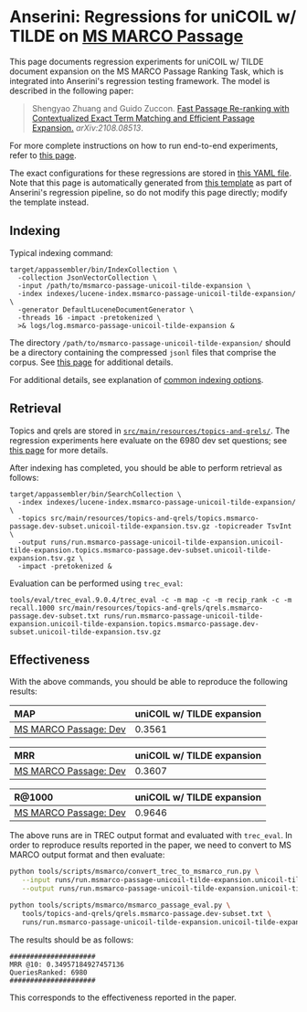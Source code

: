 # Anserini: Regressions for uniCOIL w/ TILDE on [MS MARCO Passage](https://github.com/microsoft/MSMARCO-Passage-Ranking)

This page documents regression experiments for uniCOIL w/ TILDE document expansion on the MS MARCO Passage Ranking Task, which is integrated into Anserini's regression testing framework.
The model is described in the following paper:

> Shengyao Zhuang and Guido Zuccon. [Fast Passage Re-ranking with Contextualized Exact Term Matching and Efficient Passage Expansion.](https://arxiv.org/pdf/2108.08513) _arXiv:2108.08513_.

For more complete instructions on how to run end-to-end experiments, refer to [this page](experiments-msmarco-passage-unicoil-tilde-expansion.md).

The exact configurations for these regressions are stored in [this YAML file](../src/main/resources/regression/msmarco-passage-unicoil-tilde-expansion.yaml).
Note that this page is automatically generated from [this template](../src/main/resources/docgen/templates/msmarco-passage-unicoil-tilde-expansion.template) as part of Anserini's regression pipeline, so do not modify this page directly; modify the template instead.

## Indexing

Typical indexing command:

```
target/appassembler/bin/IndexCollection \
  -collection JsonVectorCollection \
  -input /path/to/msmarco-passage-unicoil-tilde-expansion \
  -index indexes/lucene-index.msmarco-passage-unicoil-tilde-expansion/ \
  -generator DefaultLuceneDocumentGenerator \
  -threads 16 -impact -pretokenized \
  >& logs/log.msmarco-passage-unicoil-tilde-expansion &
```

The directory `/path/to/msmarco-passage-unicoil-tilde-expansion/` should be a directory containing the compressed `jsonl` files that comprise the corpus.
See [this page](experiments-msmarco-passage-unicoil-tilde-expansion.md) for additional details.

For additional details, see explanation of [common indexing options](common-indexing-options.md).

## Retrieval

Topics and qrels are stored in [`src/main/resources/topics-and-qrels/`](../src/main/resources/topics-and-qrels/).
The regression experiments here evaluate on the 6980 dev set questions; see [this page](experiments-msmarco-passage.md) for more details.

After indexing has completed, you should be able to perform retrieval as follows:

```
target/appassembler/bin/SearchCollection \
  -index indexes/lucene-index.msmarco-passage-unicoil-tilde-expansion/ \
  -topics src/main/resources/topics-and-qrels/topics.msmarco-passage.dev-subset.unicoil-tilde-expansion.tsv.gz -topicreader TsvInt \
  -output runs/run.msmarco-passage-unicoil-tilde-expansion.unicoil-tilde-expansion.topics.msmarco-passage.dev-subset.unicoil-tilde-expansion.tsv.gz \
  -impact -pretokenized &
```

Evaluation can be performed using `trec_eval`:

```
tools/eval/trec_eval.9.0.4/trec_eval -c -m map -c -m recip_rank -c -m recall.1000 src/main/resources/topics-and-qrels/qrels.msmarco-passage.dev-subset.txt runs/run.msmarco-passage-unicoil-tilde-expansion.unicoil-tilde-expansion.topics.msmarco-passage.dev-subset.unicoil-tilde-expansion.tsv.gz
```

## Effectiveness

With the above commands, you should be able to reproduce the following results:

MAP                                     | uniCOIL w/ TILDE expansion|
:---------------------------------------|-----------|
[MS MARCO Passage: Dev](https://github.com/microsoft/MSMARCO-Passage-Ranking)| 0.3561    |


MRR                                     | uniCOIL w/ TILDE expansion|
:---------------------------------------|-----------|
[MS MARCO Passage: Dev](https://github.com/microsoft/MSMARCO-Passage-Ranking)| 0.3607    |


R@1000                                  | uniCOIL w/ TILDE expansion|
:---------------------------------------|-----------|
[MS MARCO Passage: Dev](https://github.com/microsoft/MSMARCO-Passage-Ranking)| 0.9646    |

The above runs are in TREC output format and evaluated with `trec_eval`.
In order to reproduce results reported in the paper, we need to convert to MS MARCO output format and then evaluate:

```bash
python tools/scripts/msmarco/convert_trec_to_msmarco_run.py \
   --input runs/run.msmarco-passage-unicoil-tilde-expansion.unicoil-tilde-expansion.topics.msmarco-passage.dev-subset.unicoil-tilde-expansion.tsv.gz \
   --output runs/run.msmarco-passage-unicoil-tilde-expansion.unicoil-tilde-expansion.topics.msmarco-passage.dev-subset.unicoil-tilde-expansion.tsv.gz.msmarco --quiet

python tools/scripts/msmarco/msmarco_passage_eval.py \
   tools/topics-and-qrels/qrels.msmarco-passage.dev-subset.txt \
   runs/run.msmarco-passage-unicoil-tilde-expansion.unicoil-tilde-expansion.topics.msmarco-passage.dev-subset.unicoil-tilde-expansion.tsv.gz.msmarco
```

The results should be as follows:

```
#####################
MRR @10: 0.34957184927457136
QueriesRanked: 6980
#####################
```

This corresponds to the effectiveness reported in the paper.